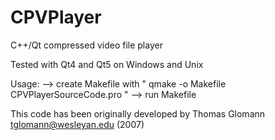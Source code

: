 # CPVPlayer
C++/Qt compressed video file player

Tested with Qt4 and Qt5 on Windows and Unix

Usage:
--> create Makefile with " qmake -o Makefile CPVPlayerSourceCode.pro "
--> run Makefile

This code has been originally developed by Thomas Glomann <tglomann@wesleyan.edu> (2007)
